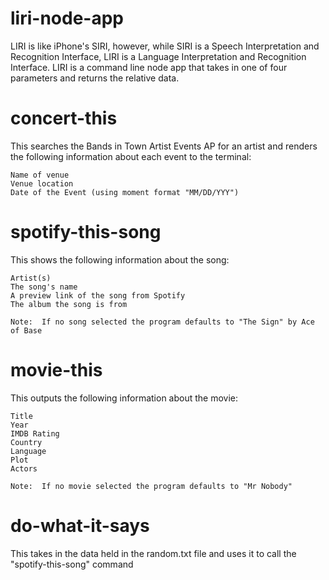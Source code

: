 # liri-node-app

LIRI is like iPhone's SIRI, however, while SIRI is a Speech Interpretation and Recognition Interface, LIRI is a Language Interpretation and Recognition Interface. LIRI is a command line node app that takes in one of four parameters and returns the relative data.

# concert-this
This searches the Bands in Town Artist Events AP for an artist and renders the following information about each event to the terminal:

    Name of venue
    Venue location
    Date of the Event (using moment format "MM/DD/YYY")

# spotify-this-song

This shows the following information about the song:

    Artist(s)
    The song's name
    A preview link of the song from Spotify
    The album the song is from
    
    Note:  If no song selected the program defaults to "The Sign" by Ace of Base
    
# movie-this

This outputs the following information about the movie:

    Title
    Year
    IMDB Rating
    Country 
    Language
    Plot
    Actors
    
    Note:  If no movie selected the program defaults to "Mr Nobody" 
    
# do-what-it-says

This takes in the data held in the random.txt file and uses it to call the "spotify-this-song" command


